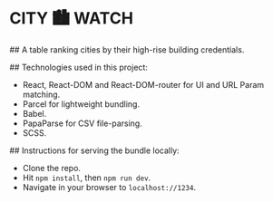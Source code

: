 # CITY 🏙 WATCH

## A table ranking cities by their high-rise building credentials.

## Technologies used in this project:

* React, React-DOM and React-DOM-router for UI and URL Param matching.
* Parcel for lightweight bundling.
* Babel.
* PapaParse for CSV file-parsing.
* SCSS.

## Instructions for serving the bundle locally:

* Clone the repo.
* Hit `npm install`, then `npm run dev`.
* Navigate in your browser to `localhost://1234`.

